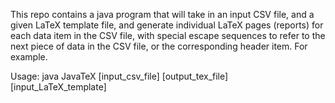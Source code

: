 This repo contains a java program that will take in an input CSV file, and a given LaTeX template file, and generate individual LaTeX pages (reports) for each data item in the CSV file, with special escape sequences to refer to the next piece of data in the CSV file, or the corresponding header item. For example.

Usage:
java JavaTeX [input_csv_file] [output_tex_file] [input_LaTeX_template]
